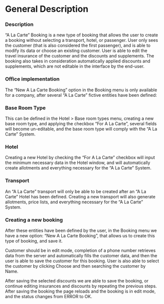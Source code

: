 # General Description

### Description <a href="#description" id="description"></a>

“A La Carte” Booking is a new type of booking that allows the user to create a booking without selecting a transport, hotel, or passenger. User only sees the customer (that is also considered the first passenger), and is able to modify its data or choose an existing customer. User is able to edit the travel insurance of the customer and the discounts and supplements. The booking also takes in consideration automatically applied discounts and supplements, which are not editable in the interface by the end-user.

### Office implementation <a href="#office-implementation" id="office-implementation"></a>

The “New A La Carte Booking” option in the Booking menu is only available for a company, after several “A La Carte” fictive entities have been defined:

### Base Room Type <a href="#base-room-type" id="base-room-type"></a>

This can be defined in the Hotel > Base room types menu, creating a new base room type, and applying the checkbox “For A La Carte”, several fields will become un-editable, and the base room type will comply with the “A La Carte” System.

### Hotel <a href="#hotel" id="hotel"></a>

Creating a new Hotel by checking the “For A La Carte” checkbox will input the minimum necessary data in the Hotel window, and will automatically create allotments and everything necessary for the “A La Carte” System.

### Transport <a href="#transport" id="transport"></a>

An “A La Carte” transport will only be able to be created after an “A La Carte” Hotel has been defined. Creating a new transport will also generate allotments, price lists, and everything necessary for the “A La Carte” System.

### Creating a new booking <a href="#creating-a-new-booking" id="creating-a-new-booking"></a>

After these entities have been defined by the user, in the Booking menu we have a new option: “New A La Carte Booking”, that allows us to create this type of booking, and save it.

Customer should be in edit mode, completion of a phone number retrieves data from the server and automatically fills the customer data, and then the user is able to save the customer for this booking. User is also able to select the customer by clicking Choose and then searching the customer by Name.

After saving the selected discounts we are able to save the booking, or continue editing insurances and discounts by repeating the previous steps. After saving the booking the page reloads and the booking is in edit mode, and the status changes from ERROR to OK.
